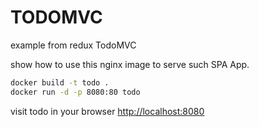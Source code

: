 # TODOMVC

example from redux TodoMVC

show how to use this nginx image to serve such SPA App.

```sh
docker build -t todo .
docker run -d -p 8080:80 todo
```

visit todo in your browser [http://localhost:8080](http://localhost:8080)
